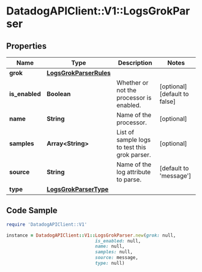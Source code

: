 # DatadogAPIClient::V1::LogsGrokParser

## Properties

Name | Type | Description | Notes
------------ | ------------- | ------------- | -------------
**grok** | [**LogsGrokParserRules**](LogsGrokParserRules.md) |  | 
**is_enabled** | **Boolean** | Whether or not the processor is enabled. | [optional] [default to false]
**name** | **String** | Name of the processor. | [optional] 
**samples** | **Array&lt;String&gt;** | List of sample logs to test this grok parser. | [optional] 
**source** | **String** | Name of the log attribute to parse. | [default to &#39;message&#39;]
**type** | [**LogsGrokParserType**](LogsGrokParserType.md) |  | 

## Code Sample

```ruby
require 'DatadogAPIClient::V1'

instance = DatadogAPIClient::V1::LogsGrokParser.new(grok: null,
                                 is_enabled: null,
                                 name: null,
                                 samples: null,
                                 source: message,
                                 type: null)
```


